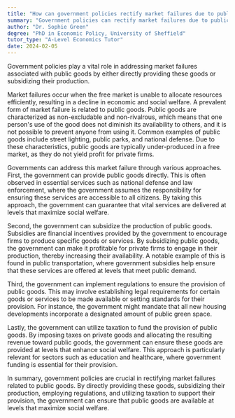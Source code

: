 ```yaml
---
title: "How can government policies rectify market failures due to public goods?"
summary: "Government policies can rectify market failures due to public goods by providing them directly or subsidising their production."
author: "Dr. Sophie Green"
degree: "PhD in Economic Policy, University of Sheffield"
tutor_type: "A-Level Economics Tutor"
date: 2024-02-05
---
```


Government policies play a vital role in addressing market failures associated with public goods by either directly providing these goods or subsidizing their production.

Market failures occur when the free market is unable to allocate resources efficiently, resulting in a decline in economic and social welfare. A prevalent form of market failure is related to public goods. Public goods are characterized as non-excludable and non-rivalrous, which means that one person's use of the good does not diminish its availability to others, and it is not possible to prevent anyone from using it. Common examples of public goods include street lighting, public parks, and national defense. Due to these characteristics, public goods are typically under-produced in a free market, as they do not yield profit for private firms.

Governments can address this market failure through various approaches. First, the government can provide public goods directly. This is often observed in essential services such as national defense and law enforcement, where the government assumes the responsibility for ensuring these services are accessible to all citizens. By taking this approach, the government can guarantee that vital services are delivered at levels that maximize social welfare.

Second, the government can subsidize the production of public goods. Subsidies are financial incentives provided by the government to encourage firms to produce specific goods or services. By subsidizing public goods, the government can make it profitable for private firms to engage in their production, thereby increasing their availability. A notable example of this is found in public transportation, where government subsidies help ensure that these services are offered at levels that meet public demand.

Third, the government can implement regulations to ensure the provision of public goods. This may involve establishing legal requirements for certain goods or services to be made available or setting standards for their provision. For instance, the government might mandate that all new housing developments incorporate a designated amount of public green space.

Lastly, the government can utilize taxation to fund the provision of public goods. By imposing taxes on private goods and allocating the resulting revenue toward public goods, the government can ensure these goods are provided at levels that enhance social welfare. This approach is particularly relevant for sectors such as education and healthcare, where government funding is essential for their provision.

In summary, government policies are crucial in rectifying market failures related to public goods. By directly providing these goods, subsidizing their production, employing regulations, and utilizing taxation to support their provision, the government can ensure that public goods are available at levels that maximize social welfare.
    